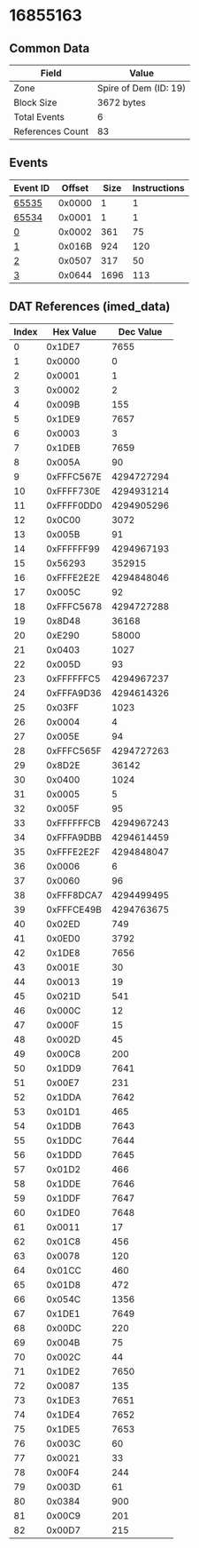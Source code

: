 # 16855163

## Common Data

| Field            | Value                 |
|------------------|-----------------------|
| Zone             | Spire of Dem (ID: 19) |
| Block Size       | 3672 bytes            |
| Total Events     | 6                     |
| References Count | 83                    |

## Events

| Event ID            | Offset   |   Size |   Instructions |
|---------------------|----------|--------|----------------|
| [65535](./65535.md) | 0x0000   |      1 |              1 |
| [65534](./65534.md) | 0x0001   |      1 |              1 |
| [0](./0.md)         | 0x0002   |    361 |             75 |
| [1](./1.md)         | 0x016B   |    924 |            120 |
| [2](./2.md)         | 0x0507   |    317 |             50 |
| [3](./3.md)         | 0x0644   |   1696 |            113 |

## DAT References (imed_data)

|   Index | Hex Value   |   Dec Value |
|---------|-------------|-------------|
|       0 | 0x1DE7      |        7655 |
|       1 | 0x0000      |           0 |
|       2 | 0x0001      |           1 |
|       3 | 0x0002      |           2 |
|       4 | 0x009B      |         155 |
|       5 | 0x1DE9      |        7657 |
|       6 | 0x0003      |           3 |
|       7 | 0x1DEB      |        7659 |
|       8 | 0x005A      |          90 |
|       9 | 0xFFFC567E  |  4294727294 |
|      10 | 0xFFFF730E  |  4294931214 |
|      11 | 0xFFFF0DD0  |  4294905296 |
|      12 | 0x0C00      |        3072 |
|      13 | 0x005B      |          91 |
|      14 | 0xFFFFFF99  |  4294967193 |
|      15 | 0x56293     |      352915 |
|      16 | 0xFFFE2E2E  |  4294848046 |
|      17 | 0x005C      |          92 |
|      18 | 0xFFFC5678  |  4294727288 |
|      19 | 0x8D48      |       36168 |
|      20 | 0xE290      |       58000 |
|      21 | 0x0403      |        1027 |
|      22 | 0x005D      |          93 |
|      23 | 0xFFFFFFC5  |  4294967237 |
|      24 | 0xFFFA9D36  |  4294614326 |
|      25 | 0x03FF      |        1023 |
|      26 | 0x0004      |           4 |
|      27 | 0x005E      |          94 |
|      28 | 0xFFFC565F  |  4294727263 |
|      29 | 0x8D2E      |       36142 |
|      30 | 0x0400      |        1024 |
|      31 | 0x0005      |           5 |
|      32 | 0x005F      |          95 |
|      33 | 0xFFFFFFCB  |  4294967243 |
|      34 | 0xFFFA9DBB  |  4294614459 |
|      35 | 0xFFFE2E2F  |  4294848047 |
|      36 | 0x0006      |           6 |
|      37 | 0x0060      |          96 |
|      38 | 0xFFF8DCA7  |  4294499495 |
|      39 | 0xFFFCE49B  |  4294763675 |
|      40 | 0x02ED      |         749 |
|      41 | 0x0ED0      |        3792 |
|      42 | 0x1DE8      |        7656 |
|      43 | 0x001E      |          30 |
|      44 | 0x0013      |          19 |
|      45 | 0x021D      |         541 |
|      46 | 0x000C      |          12 |
|      47 | 0x000F      |          15 |
|      48 | 0x002D      |          45 |
|      49 | 0x00C8      |         200 |
|      50 | 0x1DD9      |        7641 |
|      51 | 0x00E7      |         231 |
|      52 | 0x1DDA      |        7642 |
|      53 | 0x01D1      |         465 |
|      54 | 0x1DDB      |        7643 |
|      55 | 0x1DDC      |        7644 |
|      56 | 0x1DDD      |        7645 |
|      57 | 0x01D2      |         466 |
|      58 | 0x1DDE      |        7646 |
|      59 | 0x1DDF      |        7647 |
|      60 | 0x1DE0      |        7648 |
|      61 | 0x0011      |          17 |
|      62 | 0x01C8      |         456 |
|      63 | 0x0078      |         120 |
|      64 | 0x01CC      |         460 |
|      65 | 0x01D8      |         472 |
|      66 | 0x054C      |        1356 |
|      67 | 0x1DE1      |        7649 |
|      68 | 0x00DC      |         220 |
|      69 | 0x004B      |          75 |
|      70 | 0x002C      |          44 |
|      71 | 0x1DE2      |        7650 |
|      72 | 0x0087      |         135 |
|      73 | 0x1DE3      |        7651 |
|      74 | 0x1DE4      |        7652 |
|      75 | 0x1DE5      |        7653 |
|      76 | 0x003C      |          60 |
|      77 | 0x0021      |          33 |
|      78 | 0x00F4      |         244 |
|      79 | 0x003D      |          61 |
|      80 | 0x0384      |         900 |
|      81 | 0x00C9      |         201 |
|      82 | 0x00D7      |         215 |
